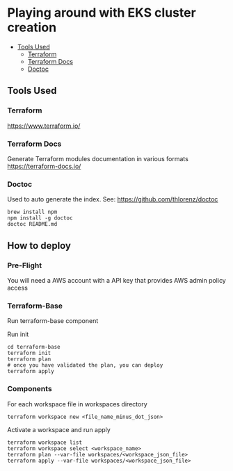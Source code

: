 # Playing around with EKS cluster creation 


<!-- START doctoc generated TOC please keep comment here to allow auto update -->
<!-- DON'T EDIT THIS SECTION, INSTEAD RE-RUN doctoc TO UPDATE -->

- [Tools Used](#tools-used)
  - [Terraform](#terraform)
  - [Terraform Docs](#terraform-docs)
  - [Doctoc](#doctoc)

<!-- END doctoc generated TOC please keep comment here to allow auto update -->


## Tools Used

### Terraform 

https://www.terraform.io/

### Terraform Docs

Generate Terraform modules documentation in various formats
https://terraform-docs.io/

### Doctoc 

Used to auto generate the index.
See: https://github.com/thlorenz/doctoc

    brew install npm
    npm install -g doctoc
    doctoc README.md



## How to deploy

### Pre-Flight

You will need a AWS account with a API key that provides AWS admin policy access


### Terraform-Base

Run terraform-base component

Run init

```
cd terraform-base
terraform init
terraform plan 
# once you have validated the plan, you can deploy
terraform apply
```



### Components
For each workspace file in workspaces directory

```
terraform workspace new <file_name_minus_dot_json>
```

Activate a workspace and run apply

```
terraform workspace list
terraform workspace select <workspace_name>
terraform plan --var-file workspaces/<workspace_json_file>
terraform apply --var-file workspaces/<workspace_json_file>
```